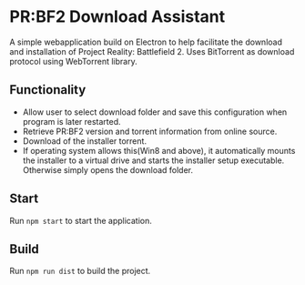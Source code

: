# PR:BF2 Download Assistant

A simple webapplication build on Electron to help facilitate the download and installation of Project Reality: Battlefield 2. 
Uses BitTorrent as download protocol using WebTorrent library.

## Functionality
* Allow user to select download folder and save this configuration when program is later restarted.
* Retrieve PR:BF2 version and torrent information from online source.
* Download of the installer torrent. 
* If operating system allows this(Win8 and above), it automatically mounts the installer to a virtual drive and starts the installer setup executable. Otherwise simply opens the download folder. 


## Start

Run `npm start` to start the application. 

## Build

Run `npm run dist` to build the project.
